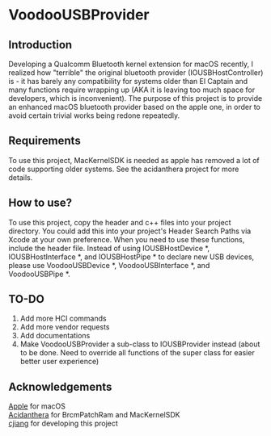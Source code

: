 # VoodooUSBProvider

## Introduction
Developing a Qualcomm Bluetooth kernel extension for macOS recently, I realized how "terrible" the original bluetooth provider (IOUSBHostController) is - it has barely any compatibility for systems older than El Captain and many functions require wrapping up (AKA it is leaving too much space for developers, which is inconvenient). The purpose of this project is to provide an enhanced macOS bluetooth provider based on the apple one, in order to avoid certain trivial works being redone repeatedly.

## Requirements
To use this project, MacKernelSDK is needed as apple has removed a lot of code supporting older systems. See the acidanthera project for more details.

## How to use?
To use this project, copy the header and c++ files into your project directory. You could add this into your project's Header Search Paths via Xcode at your own preference. When you need to use these functions, include the header file. Instead of using IOUSBHostDevice *, IOUSBHostInterface *, and IOUSBHostPipe * to declare new USB devices, please use VoodooUSBDevice *, VoodooUSBInterface *, and VoodooUSBPipe *.

## TO-DO
1. Add more HCI commands </br>
2. Add more vendor requests </br>
3. Add documentations </br>
4. Make VoodooUSBProvider a sub-class to IOUSBProvider instead (about to be done. Need to override all functions of the super class for easier better user experience)

## Acknowledgements
[Apple](https://www.apple.com) for macOS </br>
[Acidanthera](https://www.github.com/acidanthera) for BrcmPatchRam and MacKernelSDK </br>
[cjiang](https://www.github.com/CharlieJiangXXX) for developing this project </br>
